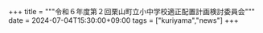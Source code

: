+++
title = """令和６年度第２回栗山町立小中学校適正配置計画検討委員会"""
date = 2024-07-04T15:30:00+09:00
tags = ["kuriyama","news"]
+++

